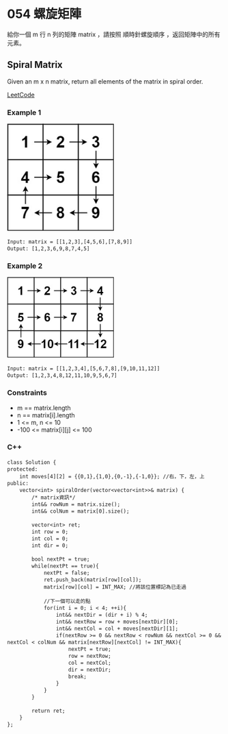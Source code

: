# 054 螺旋矩陣

給你一個 m 行 n 列的矩陣 matrix ，請按照 順時針螺旋順序 ，返回矩陣中的所有元素。

##  Spiral Matrix

Given an m x n matrix, return all elements of the matrix in spiral order.

[LeetCode](https://leetcode-cn.com/problems/spiral-matrix/)


### Example 1

<img src="img/54_1.jpg" width = "250"/>

```
Input: matrix = [[1,2,3],[4,5,6],[7,8,9]]
Output: [1,2,3,6,9,8,7,4,5]
```

### Example 2

<img src="img/54_2.jpg" width = "250"/>

```
Input: matrix = [[1,2,3,4],[5,6,7,8],[9,10,11,12]]
Output: [1,2,3,4,8,12,11,10,9,5,6,7]
```

### Constraints

* m == matrix.length
* n == matrix[i].length
* 1 <= m, n <= 10
* -100 <= matrix[i][j] <= 100

### C++ 

```
class Solution {
protected:
    int moves[4][2] = {{0,1},{1,0},{0,-1},{-1,0}}; //右，下，左，上
public:
    vector<int> spiralOrder(vector<vector<int>>& matrix) {
        /* matrix資訊*/
        int&& rowNum = matrix.size();
        int&& colNum = matrix[0].size();

        vector<int> ret;
        int row = 0;
        int col = 0;
        int dir = 0;

        bool nextPt = true;
        while(nextPt == true){
            nextPt = false;
            ret.push_back(matrix[row][col]);
            matrix[row][col] = INT_MAX; //將該位置標記為已走過

            //下一個可以走的點
            for(int i = 0; i < 4; ++i){
                int&& nextDir = (dir + i) % 4;
                int&& nextRow = row + moves[nextDir][0];
                int&& nextCol = col + moves[nextDir][1];
                if(nextRow >= 0 && nextRow < rowNum && nextCol >= 0 && nextCol < colNum && matrix[nextRow][nextCol] != INT_MAX){
                    nextPt = true;
                    row = nextRow;
                    col = nextCol;
                    dir = nextDir;
                    break;
                } 
            }
        }

        return ret;
    }
};
```
